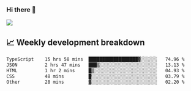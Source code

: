### Hi there 👋
<img align="center" src="https://github-readme-stats.vercel.app/api?username=Tumao727&show_icons=true&hide_title=true&theme=dracula" />


## 📈 Weekly development breakdown
<!--START_SECTION:waka-->

```txt
TypeScript    15 hrs 58 mins  ██████████████████▓░░░░░░   74.96 %
JSON          2 hrs 47 mins   ███▒░░░░░░░░░░░░░░░░░░░░░   13.13 %
HTML          1 hr 2 mins     █▒░░░░░░░░░░░░░░░░░░░░░░░   04.93 %
CSS           48 mins         █░░░░░░░░░░░░░░░░░░░░░░░░   03.79 %
Other         28 mins         ▓░░░░░░░░░░░░░░░░░░░░░░░░   02.20 %
```

<!--END_SECTION:waka-->